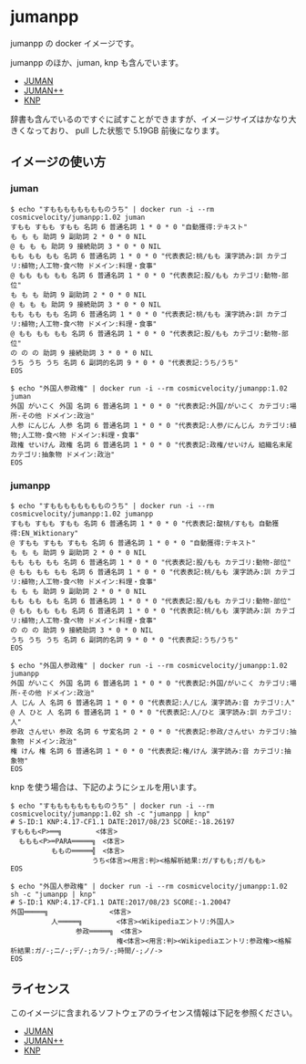 # jumanpp
jumanpp の docker イメージです。

jumanpp のほか、juman, knp も含んでいます。

- [JUMAN](http://nlp.ist.i.kyoto-u.ac.jp/index.php?JUMAN)
- [JUMAN++](http://nlp.ist.i.kyoto-u.ac.jp/index.php?JUMAN++)
- [KNP](http://nlp.ist.i.kyoto-u.ac.jp/index.php?KNP)

辞書も含んでいるのですぐに試すことができますが、イメージサイズはかなり大きくなっており、 pull した状態で 5.19GB 前後になります。

## イメージの使い方

### juman

    $ echo "すもももももももものうち" | docker run -i --rm cosmicvelocity/jumanpp:1.02 juman
    すもも すもも すもも 名詞 6 普通名詞 1 * 0 * 0 "自動獲得:テキスト"
    も も も 助詞 9 副助詞 2 * 0 * 0 NIL
    @ も も も 助詞 9 接続助詞 3 * 0 * 0 NIL
    もも もも もも 名詞 6 普通名詞 1 * 0 * 0 "代表表記:桃/もも 漢字読み:訓 カテゴリ:植物;人工物-食べ物 ドメイン:料理・食事"
    @ もも もも もも 名詞 6 普通名詞 1 * 0 * 0 "代表表記:股/もも カテゴリ:動物-部位"
    も も も 助詞 9 副助詞 2 * 0 * 0 NIL
    @ も も も 助詞 9 接続助詞 3 * 0 * 0 NIL
    もも もも もも 名詞 6 普通名詞 1 * 0 * 0 "代表表記:桃/もも 漢字読み:訓 カテゴリ:植物;人工物-食べ物 ドメイン:料理・食事"
    @ もも もも もも 名詞 6 普通名詞 1 * 0 * 0 "代表表記:股/もも カテゴリ:動物-部位"
    の の の 助詞 9 接続助詞 3 * 0 * 0 NIL
    うち うち うち 名詞 6 副詞的名詞 9 * 0 * 0 "代表表記:うち/うち"
    EOS

    $ echo "外国人参政権" | docker run -i --rm cosmicvelocity/jumanpp:1.02 juman
    外国 がいこく 外国 名詞 6 普通名詞 1 * 0 * 0 "代表表記:外国/がいこく カテゴリ:場所-その他 ドメイン:政治"
    人参 にんじん 人参 名詞 6 普通名詞 1 * 0 * 0 "代表表記:人参/にんじん カテゴリ:植物;人工物-食べ物 ドメイン:料理・食事"
    政権 せいけん 政権 名詞 6 普通名詞 1 * 0 * 0 "代表表記:政権/せいけん 組織名末尾 カテゴリ:抽象物 ドメイン:政治"
    EOS

### jumanpp

    $ echo "すもももももももものうち" | docker run -i --rm cosmicvelocity/jumanpp:1.02 jumanpp
    すもも すもも すもも 名詞 6 普通名詞 1 * 0 * 0 "代表表記:酸桃/すもも 自動獲得:EN_Wiktionary"
    @ すもも すもも すもも 名詞 6 普通名詞 1 * 0 * 0 "自動獲得:テキスト"
    も も も 助詞 9 副助詞 2 * 0 * 0 NIL
    もも もも もも 名詞 6 普通名詞 1 * 0 * 0 "代表表記:股/もも カテゴリ:動物-部位"
    @ もも もも もも 名詞 6 普通名詞 1 * 0 * 0 "代表表記:桃/もも 漢字読み:訓 カテゴリ:植物;人工物-食べ物 ドメイン:料理・食事"
    も も も 助詞 9 副助詞 2 * 0 * 0 NIL
    もも もも もも 名詞 6 普通名詞 1 * 0 * 0 "代表表記:股/もも カテゴリ:動物-部位"
    @ もも もも もも 名詞 6 普通名詞 1 * 0 * 0 "代表表記:桃/もも 漢字読み:訓 カテゴリ:植物;人工物-食べ物 ドメイン:料理・食事"
    の の の 助詞 9 接続助詞 3 * 0 * 0 NIL
    うち うち うち 名詞 6 副詞的名詞 9 * 0 * 0 "代表表記:うち/うち"
    EOS

    $ echo "外国人参政権" | docker run -i --rm cosmicvelocity/jumanpp:1.02 jumanpp
    外国 がいこく 外国 名詞 6 普通名詞 1 * 0 * 0 "代表表記:外国/がいこく カテゴリ:場所-その他 ドメイン:政治"
    人 じん 人 名詞 6 普通名詞 1 * 0 * 0 "代表表記:人/じん 漢字読み:音 カテゴリ:人"
    @ 人 ひと 人 名詞 6 普通名詞 1 * 0 * 0 "代表表記:人/ひと 漢字読み:訓 カテゴリ:人"
    参政 さんせい 参政 名詞 6 サ変名詞 2 * 0 * 0 "代表表記:参政/さんせい カテゴリ:抽象物 ドメイン:政治"
    権 けん 権 名詞 6 普通名詞 1 * 0 * 0 "代表表記:権/けん 漢字読み:音 カテゴリ:抽象物"
    EOS

knp を使う場合は、下記のようにシェルを用います。

    $ echo "すもももももももものうち" | docker run -i --rm cosmicvelocity/jumanpp:1.02 sh -c "jumanpp | knp"
    # S-ID:1 KNP:4.17-CF1.1 DATE:2017/08/23 SCORE:-18.26197
    すももも<P>══╗　　　　　<体言>
      ももも<P>═PARA═════╗　<体言>
              ももの═════╣　<体言>
                        うち<体言><用言:判><格解析結果:ガ/すもも;ガ/もも>
    EOS

    $ echo "外国人参政権" | docker run -i --rm cosmicvelocity/jumanpp:1.02 sh -c "jumanpp | knp"
    # S-ID:1 KNP:4.17-CF1.1 DATE:2017/08/23 SCORE:-1.20047
    外国═════╗　　　　　　　　　<体言>
              人═════╗　　　　　<体言><Wikipediaエントリ:外国人>
                    参政═════╗　<体言>
                              権<体言><用言:判><Wikipediaエントリ:参政権><格解析結果:ガ/-;ニ/-;デ/-;カラ/-;時間/-;ノ/->
    EOS

## ライセンス
このイメージに含まれるソフトウェアのライセンス情報は下記を参照ください。

- [JUMAN](http://nlp.ist.i.kyoto-u.ac.jp/index.php?JUMAN)
- [JUMAN++](http://nlp.ist.i.kyoto-u.ac.jp/index.php?JUMAN++)
- [KNP](http://nlp.ist.i.kyoto-u.ac.jp/index.php?KNP)
